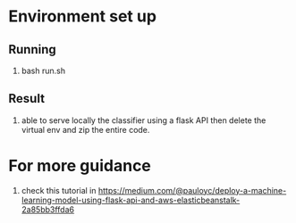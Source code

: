 # Environment set up

## Running

1. bash run.sh

## Result
1. able to serve locally the classifier using a flask API then delete the virtual env and zip the entire code.

# For more guidance 
1. check this tutorial in https://medium.com/@pauloyc/deploy-a-machine-learning-model-using-flask-api-and-aws-elasticbeanstalk-2a85bb3ffda6
